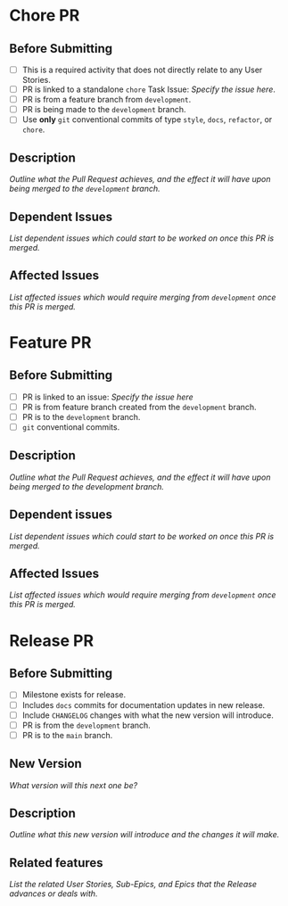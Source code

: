 <!--
###################################################################################
                               READ BEFORE SUBMITTING
###################################################################################

This is a PR template which comprehends 3 different types of PR: 

1. Chore PR
2. Feature PR
3. Release PR

Check the _Before Submitting_ checklist if you feel unsure which your PR type is.

===================================================================================
                               CHOOSE A PR TYPE
===================================================================================

1. Determine the PR type you are creating.
2. Delete the other PR templates which don't correspond to your PR type.
3. Ensure you comply with the _Before Submitting_ checklist and mark it as done.
   (E.g. Change "- [ ]" to "- [x]" for completed items.)
4. Submit your PR.
5. You can also delete this comment if you prefer.
-->

<!--
<<<<<<<<<<<<<<<<<<<<<<<<<<<<<<<<<<<<<<<<<<<<<<<<<<<<<<<<<<<<<<<<<<<<<<<<<<<<<<<<<<
                              CHORE PR TEMPLATE START
<<<<<<<<<<<<<<<<<<<<<<<<<<<<<<<<<<<<<<<<<<<<<<<<<<<<<<<<<<<<<<<<<<<<<<<<<<<<<<<<<<
-->
# Chore PR

## Before Submitting

- [ ] This is a required activity that does not directly relate to any User Stories.
- [ ] PR is linked to a standalone `chore` Task Issue: _Specify the issue here_.
- [ ] PR is from a feature branch from `development`.
- [ ] PR is being made to the `development` branch.
- [ ] Use **only** `git` conventional commits of type `style`, `docs`, `refactor`, or `chore`.

## Description

_Outline what the Pull Request achieves, and the effect it will have upon being merged to the `development` branch._

## Dependent Issues

_List dependent issues which could start to be worked on once this PR is merged._

## Affected Issues

_List affected issues which would require merging from `development` once this PR is merged._
<!--
>>>>>>>>>>>>>>>>>>>>>>>>>>>>>>>>>>>>>>>>>>>>>>>>>>>>>>>>>>>>>>>>>>>>>>>>>>>>>>>>>>
                              CHORE PR TEMPLATE END
>>>>>>>>>>>>>>>>>>>>>>>>>>>>>>>>>>>>>>>>>>>>>>>>>>>>>>>>>>>>>>>>>>>>>>>>>>>>>>>>>>
-->

<!--
<<<<<<<<<<<<<<<<<<<<<<<<<<<<<<<<<<<<<<<<<<<<<<<<<<<<<<<<<<<<<<<<<<<<<<<<<<<<<<<<<<
                            FEATURE PR TEMPLATE START
<<<<<<<<<<<<<<<<<<<<<<<<<<<<<<<<<<<<<<<<<<<<<<<<<<<<<<<<<<<<<<<<<<<<<<<<<<<<<<<<<<
-->
# Feature PR

## Before Submitting

- [ ] PR is linked to an issue: _Specify the issue here_
- [ ] PR is from feature branch created from the `development` branch.
- [ ] PR is to the `development` branch.
- [ ] `git` conventional commits.

## Description

_Outline what the Pull Request achieves, and the effect it will have upon being merged to the development branch._

## Dependent issues

_List dependent issues which could start to be worked on once this PR is merged._

## Affected Issues

_List affected issues which would require merging from `development` once this PR is merged._
<!--
>>>>>>>>>>>>>>>>>>>>>>>>>>>>>>>>>>>>>>>>>>>>>>>>>>>>>>>>>>>>>>>>>>>>>>>>>>>>>>>>>>
                              FEATURE PR TEMPLATE END
>>>>>>>>>>>>>>>>>>>>>>>>>>>>>>>>>>>>>>>>>>>>>>>>>>>>>>>>>>>>>>>>>>>>>>>>>>>>>>>>>>
-->

<!--
<<<<<<<<<<<<<<<<<<<<<<<<<<<<<<<<<<<<<<<<<<<<<<<<<<<<<<<<<<<<<<<<<<<<<<<<<<<<<<<<<<
                            RELEASE PR TEMPLATE START
<<<<<<<<<<<<<<<<<<<<<<<<<<<<<<<<<<<<<<<<<<<<<<<<<<<<<<<<<<<<<<<<<<<<<<<<<<<<<<<<<<
-->
# Release PR

## Before Submitting

- [ ] Milestone exists for release.
- [ ] Includes `docs` commits for documentation updates in new release.
- [ ] Include `CHANGELOG` changes with what the new version will introduce.
- [ ] PR is from the `development` branch.
- [ ] PR is to the `main` branch.

## New Version

_What version will this next one be?_

## Description

_Outline what this new version will introduce and the changes it will make._

## Related features

_List the related User Stories, Sub-Epics, and Epics that the Release advances or deals with._
<!--
>>>>>>>>>>>>>>>>>>>>>>>>>>>>>>>>>>>>>>>>>>>>>>>>>>>>>>>>>>>>>>>>>>>>>>>>>>>>>>>>>>
                              RELEASE PR TEMPLATE END
>>>>>>>>>>>>>>>>>>>>>>>>>>>>>>>>>>>>>>>>>>>>>>>>>>>>>>>>>>>>>>>>>>>>>>>>>>>>>>>>>>
-->
